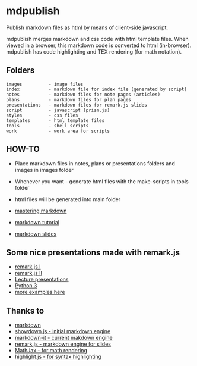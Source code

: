 # mdpublish

Publish markdown files as html by means of client-side javascript.

mdpublish merges markdown and css code with html template files. When viewed in a browser, this markdown code is converted to html (in-browser). mdpublish has code highlighting and TEX rendering (for math notation).


## Folders

```code
images          - image files
index           - markdown file for index file (generated by script)
notes           - markdown files for note pages (articles)
plans           - markdown files for plan pages
presentations   - markdown files for remark.js slides
script          - javascript (prism.js)
styles          - css files
templates       - html template files
tools           - shell scripts
work            - work area for scripts
```


## HOW-TO

- Place markdown files in notes, plans or presentations folders and images in images folder
- Whenever you want - generate html files with the make-scripts in tools folder
- html files will be generated into main folder


- [mastering markdown](https://guides.github.com/features/mastering-markdown)
- [markdown tutorial](http://www.markdowntutorial.com)
- [markdown slides](https://github.com/gnab/remark/wiki)



## Some nice presentations made with remark.js

- [remark.js I](http://remarkjs.com/)
- [remark.js II](http://gnab.github.com/editorjs)
- [Lecture presentations](http://keysan.me/ee362/)
- [Python 3](http://asmeurer.github.io/python3-presentation/slides#1)
- [more examples here](https://github.com/gnab/remark#real-world-remark-slideshows)



## Thanks to 

- [markdown](https://daringfireball.net/projects/markdown/) 
- [showdown.js - initial markdown engine](https://github.com/showdownjs/showdown)
- [markdown-it - current makdown engine](https://github.com/markdown-it/markdown-it)
- [remark.js - markdown engine for slides](http://remarkjs.com/)
- [MathJax - for math rendering](https://www.mathjax.org/)
- [highlight.js - for syntax highlighting](http://prismjs.com/)